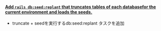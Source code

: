 #### [Add `rails db:seed:replant` that truncates tables of each databasefor the current environment and loads the seeds.](https://github.com/rails/rails/pull/34779)

* truncate + seedを実行するdb:seed:replant タスクを追加
